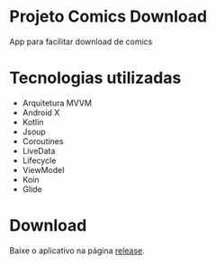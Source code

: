 # Projeto Comics Download

App para facilitar download de comics

# Tecnologias utilizadas

- Arquitetura MVVM
- Android X
- Kotlin
- Jsoup
- Coroutines
- LiveData
- Lifecycle
- ViewModel
- Koin
- Glide

# Download
Baixe o aplicativo na página [release](https://github.com/oliverdamon/MVVM-Comics/releases).

